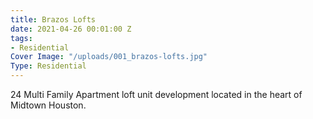 ```yaml
---
title: Brazos Lofts
date: 2021-04-26 00:01:00 Z
tags:
- Residential
Cover Image: "/uploads/001_brazos-lofts.jpg"
Type: Residential
---
```


24 Multi Family Apartment loft unit development located in the heart of Midtown Houston.
